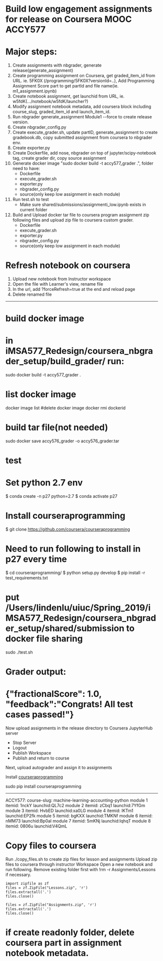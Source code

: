 # Build low engagement assignments for release on Coursera MOOC ACCY577

# Major steps:

1. Create assignments with nbgrader, generate release(generate_assignment)
2. Create programming assignment on Coursera, get graded_item_id from URL. ie. 5FK0X (/programming/5FK0X?versionId=..), Add Programming Assignment Score part to get partId and file name(ie. m1_assignment.ipynb)
3. Create notebook assignment, get launchid from URL, ie. w5fdK(.../notebook/w5fdK/launcher?)
4. Modify assignment notebook metadata, add coursera block including course_slug, graded_item_id and launch_item_id.
5. Run nbgrader generate_assignment Module1 --force to create release version.
6. Create nbgrader_config.py
7. Create execute_grader.sh, update partID, generate_assignment to create gradebook.db, copy submitted assignment from coursera to nbgrader env.
8. Create exporter.py
9. Create Dockerfile, add nose, nbgrader on top of jupyter/scipy-notebook tag, create grader dir, copy source assignment
10. Generate docker image "sudo docker build -t accy577_grader .", folder need to have:
    - Dockerfile
    - execute_grader.sh
    - exporter.py
    - nbgrader_config.py
    - source(only keep low assignment in each module)
11. Run test.sh to test
    - Make sure shared/submissions/assignmenti_low.ipynb exists in current folder
12. Build and Upload docker tar file to coursera program assignment
zip following files and upload zip file to coursera custom grader.
    - Dockerfile
    - execute_grader.sh
    - exporter.py
    - nbgrader_config.py
    - source(only keep low assignment in each module)


# Refresh notebook on coursera
1. Upload new notebook from Instructor workspace
2. Open the file with Learner's view, rename file
3. In the url, add ?forceRefresh=true at the end and reload page
4. Delete renamed file

-----
# build docker image
# in iMSA577_Redesign/coursera_nbgrader_setup/build_grader/ run:
sudo docker build -t accy577_grader .
# list docker image
docker image list
#delete docker image
docker rmi dockerid
# build tar file(not needed)
sudo docker save accy576_grader -o accy576_grader.tar

# test
# Set python 2.7 env
$ conda create -n p27 python=2.7
$ conda activate p27

# Install courseraprogramming
$ git clone https://github.com/coursera/courseraprogramming
# Need to run following to install in p27 every time
$ cd courseraprogramming/
$ python setup.py develop
$ pip install -r test_requirements.txt

# put /Users/lindenlu/uiuc/Spring_2019/iMSA577_Redesign/coursera_nbgrader_setup/shared/submission to docker file sharing

sudo ./test.sh






Grader output:
================================================================================
{"fractionalScore": 1.0, "feedback":"Congrats! All test cases passed!"}
================================================================================

Now upload assignments in the release directory to Coursera JupyterHub server

- Stop Server
- Logout
- Publish Workspace
- Publish  and return to course

Next, upload autograder and assign it to assignments

Install [courseraprogramming](https://github.com/coursera/courseraprogramming#grade)

sudo pip install courseraprogramming

-----

ACCY577:
course-slug: machine-learning-accounting-python
module 1 itemid: 1nckY launchid:QL7c2
module 2 itemid: zCbq1 launchid:7YfGm
module 3 itemid: HvbED launchid:xa0LG
module 4 itemid: lKTm1 launchid:EP2fk
module 5 itemid: bgKXX launchid:TMKNf
module 6 itemid: nMM73 launchid:Bp0aI
module 7 itemid: 5mKNj launchid:IqhqT
module 8 itemid: 0806u launchid:V4QmL


# Copy files to coursera
Run ./copy_files.sh to create zip files for lesson and assignments
Upload zip files to coursera through instructor Workspace
Open a new notebook and run following.
Remove existing folder first with !rm -r Assignments/Lessons if necessary.
```
import zipfile as zf
files = zf.ZipFile("Lessons.zip", 'r')
files.extractall('.')
files.close()

files = zf.ZipFile("Assignments.zip", 'r')
files.extractall('.')
files.close()
```
# if create readonly folder, delete coursera part in assignment notebook metadata.
